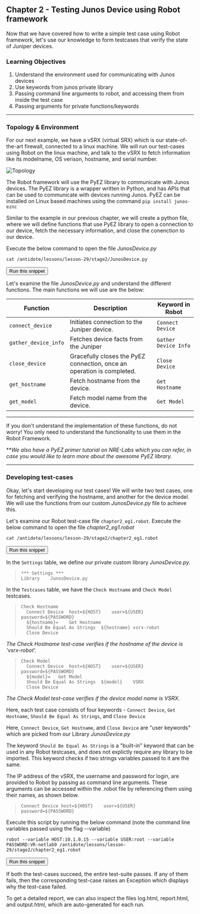 ## Chapter 2 - Testing Junos Device using Robot framework

Now that we have covered how to write a simple test case using Robot framework, let's use our knowledge to form testcases that verify the state of Juniper devices.

### Learning Objectives
1.  Understand the environment used for communicating with Junos devices
2.  Use keywords from junos private library
3.  Passing command line arguments to robot, and accessing them from inside the test case
3.  Passing arguments for private functions/keywords

-----
### Topology & Environment
For our next example, we have a vSRX (virtual SRX) which is our state-of-the-art firewall, connected to a linux machine. We will run our test-cases using Robot on the linux machine, and talk to the vSRX to fetch information like its modelname, OS verison, hostname, and serial number.

![Topology](https://github.com/lara29/antidote/blob/master/lessons/lesson-29/stage2/chapter2.png)

The Robot framework will use the PyEZ library to communicate with Junos devices. The PyEZ library is a wrapper written in Python, and has APIs that can be used to communicate with devices running Junos. PyEZ can be installed on Linux based machines using the command  `pip install junos-eznc`

Similar to the example in our previous chapter, we will create a python file, where we will define functions that use PyEZ library to open a connection to our device, fetch the necessary information, and close the conenction to our device.

Execute the below command to open the file *JunosDevice.py*
```
cat /antidote/lessons/lesson-29/stage2/JunosDevice.py
```
<button type="button" class="btn btn-primary btn-sm" onclick="runSnippetInTab('linux1', 0)">Run this snippet</button>


Let's examine the file *JunosDevice.py* and understand the different functions. The main functions we will use are the below:

| Function | Description |Keyword in Robot|
| ------ | ----------- | -------------------|
| `connect_device`   | Initiates connection to the Juniper device.| `Connect Device`|
| `gather_device_info` | Fetches device facts from the Juniper |`Gather Device Info`|device, and returns the serial number, model, hostname and the OS version of the device. |
| `close_device`    | Gracefully closes the PyEZ connection, once an operation is completed. |`Close Device`|
| `get_hostname`    | Fetch hostname from the device.    |`Get Hostname`|
|   `get_model` | Fetch model name from the device.  |`Get Model`|

------

If you don't understand the implementation of these functions, do not worry! You only need to understand the functionality to use them in the Robot Framework. 

***We also have a PyEZ primer tutorial on NRE-Labs which you can refer, in case you would like to learn more about the awesome PyEZ library.*

----
### Developing test-cases

Okay, let's start developing our test cases! We will write two test cases, one for fetching and verifying the hostname, and another for the device model. We will use the functions from our custom *JunosDevice.py* file to achieve this.

Let's examine our Robot test-case file `chapter2_eg1.robot`. Execute the below command to open the file *chapter2_eg1.robot*
```
cat /antidote/lessons/lesson-29/stage2/chapter2_eg1.robot
```
<button type="button" class="btn btn-primary btn-sm" onclick="runSnippetInTab('linux1', 1)">Run this snippet</button>

In the `Settings` table, we define our private custom library *JunosDevice.py*.

>```
>*** Settings ***
>Library	JunosDevice.py
>```


In the `Testcases` table, we have the `Check Hostname` and `Check Model` testcases.

>```
>Check Hostname
>	Connect Device	host=${HOST}	user=${USER}	password=${PASSWORD}
>	${hostname}=	Get Hostname
>	Should Be Equal As Strings	${hostname}	vsrx-robot
>	Close Device
>```
*The Check Hostname test-case verifies if the hostname of the device is 'vsrx-robot'.*

>```
>Check Model
>	Connect Device	host=${HOST}	user=${USER}	password=${PASSWORD}
>	${model}=	Get Model
>	Should Be Equal As Strings	${model}	VSRX
>	Close Device
>```
*The Check Model test-case verifies if the device model name is VSRX.*

Here, each test case consists of four keywords - `Connect Device`, `Get Hostname`, `Should Be Equal As Strings`, and `Close Device`

Here, `Connect Device`, `Get Hostname`, and `Close Device` are "user keywords" which are picked from our Library *JunosDevice.py*

The keyword `Should Be Equal As Strings` is a "built-in" keyword that can be used in any Robot testcases, and does not explictly require any library to be imported. This keyword checks if two strings variables passed to it are the same.

The IP address of the vSRX, the username and password for login, are provided to Robot by passing as command line arguments. These arguments can be accessed within the .robot file by referencing them using their names, as shown below.

>```
>Connect Device	host=${HOST}	user=${USER}	password=${PASSWORD}
>```

Execute this script by running the below command (note the command line variables passed using the flag --variable)
```
robot --variable HOST:10.1.0.15 --variable USER:root --variable PASSWORD:VR-netlab9 /antidote/lessons/lesson-29/stage2/chapter2_eg1.robot
```
<button type="button" class="btn btn-primary btn-sm" onclick="runSnippetInTab('linux1', 3)">Run this snippet</button>

If both the test-cases succeed, the entire test-suite passes. If any of them fails, then the corresponding test-case raises an Exception which displays why the test-case failed.

To get a detailed report, we can also inspect the files log.html, report.html, and output.html, which are auto-generated for each run.